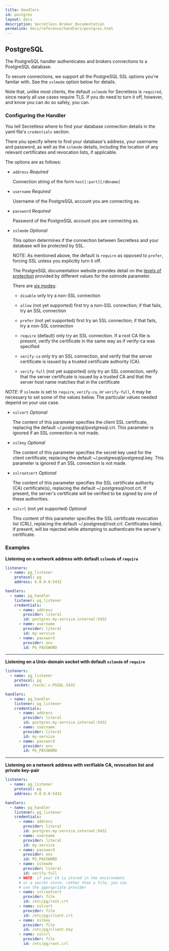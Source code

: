 ```yaml
---
title: Handlers
id: postgres
layout: docs
description: Secretless Broker Documentation
permalink: docs/reference/handlers/postgres.html
---
```


## PostgreSQL

The PostgreSQL handler authenticates and brokers connections to a PostgreSQL
database.

To secure connections, we support all the PostgreSQL SSL options you're familar
with. See the `sslmode` option below for details.

Note that, unlike most clients, the default `sslmode` for Secretless is
`required`, since nearly all use cases require TLS.  If you do need to turn it
off, however, and know you can do so safely, you can.

### Configuring the Handler

You tell Secretless where to find your database connection details in the yaml
file's `credentials` section.

There you specify where to find your database's address, your username and password,
as well as the `sslmode` details, including the location of any relevant certificates
and revocation lists, if applicable.

The options are as follows:

- `address`
  _Required_

  Connection string of the form `host[:port][/dbname]`  

- `username`
  _Required_

  Username of the PostgreSQL account you are connecting as.

- `password`
  _Required_

  Password of the PostgreSQL account you are connecting as.

- `sslmode`
  _Optional_

  This option determines if the connection between Secretless and your database
  will be protected by SSL.

  NOTE: As mentioned above, the default is `require` as opposed to `prefer`,
  forcing SSL unless you explicitly turn it off.

  The PostgreSQL documentation website provides detail on the [levels of protection](https://www.postgresql.org/docs/9.1/libpq-ssl.html#LIBPQ-SSL-PROTECTION)
  provided by different values for the sslmode parameter.

  There are [six modes](https://www.postgresql.org/docs/9.1/libpq-connect.html#LIBPQ-CONNECT-SSLMODE):

  + `disable`
  only try a non-SSL connection

  + `allow` (not yet supported)
  first try a non-SSL connection; if that fails, try an SSL connection

  + `prefer` (not yet supported)
  first try an SSL connection; if that fails, try a non-SSL connection

  + `require` (default)
  only try an SSL connection. If a root CA file is present, verify the certificate in the same way as if verify-ca was specified

  + `verify-ca`
  only try an SSL connection, and verify that the server certificate is issued by a trusted certificate authority (CA).

  + `verify-full` (not yet supported)
  only try an SSL connection, verify that the server certificate is issued by a trusted CA and that the server host name matches that in the certificate

_NOTE_: If `sslmode` is set to `require`, `verify-ca`, or `verify-full`, it may
be necessary to set some of the values below. The particular values needed
depend on your use case.

+ `sslcert`
  _Optional_

  The content of this parameter specifies the client SSL certificate, replacing
  the default ~/.postgresql/postgresql.crt. This parameter is ignored if an SSL
  connection is not made.

+ `sslkey`
  _Optional_

  The content of this parameter specifies the secret key used for the client
  certificate, replacing the default ~/.postgresql/postgresql.key. This
  parameter is ignored if an SSL connection is not made.

+ `sslrootcert`
  _Optional_

  The content of this parameter specifies the SSL certificate authority (CA)
  certificate(s), replacing the default ~/.postgresql/root.crt. If present, the
  server's certificate will be verified to be signed by one of these
  authorities.

+ `sslcrl` (not yet supported)
  _Optional_

  This content of this parameter specifies the SSL certificate revocation list
  (CRL), replacing the default ~/.postgresql/root.crl. Certificates listed, if
  present, will be rejected while attempting to authenticate the server's
  certificate.

### Examples

**Listening on a network address with default `sslmode` of `require`**
``` yaml
listeners:
  - name: pg_listener
    protocol: pg
    address: 0.0.0.0:5432

handlers:
  - name: pg_handler
    listener: pg_listener
    credentials:
      - name: address
        provider: literal
        id: postgres.my-service.internal:5432
      - name: username
        provider: literal
        id: my-service
      - name: password
        provider: env
        id: PG_PASSWORD
```
---
**Listening on a Unix-domain socket with default `sslmode` of `require`**
``` yaml
listeners:
  - name: pg_listener
    protocol: pg
    socket: /sock/.s.PGSQL.5432

handlers:
  - name: pg_handler
    listener: pg_listener
    credentials:
      - name: address
        provider: literal
        id: postgres.my-service.internal:5432
      - name: username
        provider: literal
        id: my-service
      - name: password
        provider: env
        id: PG_PASSWORD
```
---
**Listening on a network address with verifiable CA, revocation list and private key-pair**
``` yaml
listeners:
  - name: pg_listener
    protocol: pg
    address: 0.0.0.0:5432

handlers:
  - name: pg_handler
    listener: pg_listener
    credentials:
      - name: address
        provider: literal
        id: postgres.my-service.internal:5432
      - name: username
        provider: literal
        id: my-service
      - name: password
        provider: env
        id: PG_PASSWORD
      - name: sslmode
        provider: literal
        id: verify-full
      # NOTE: if your CA is stored in the environment
      # or a secret store, rather than a file, you can
      # use the appropriate provider
      - name: sslrootcert
        provider: file
        id: /etc/pg/root.crt
      - name: sslcert
        provider: file
        id: /etc/pg/client.crt
      - name: sslkey
        provider: file
        id: /etc/pg/client.key
      - name: sslcrl
        provider: file
        id: /etc/pg/root.crl
```
